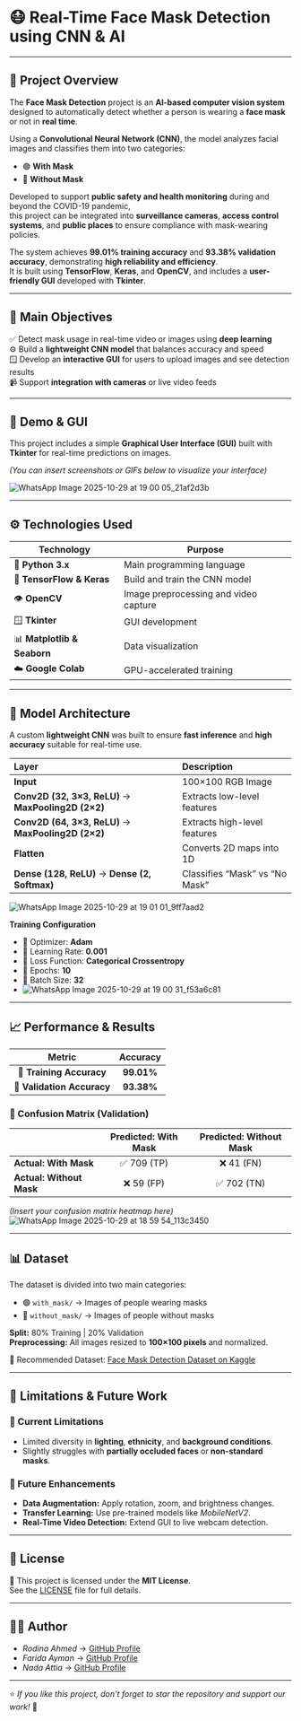 # 😷 **Real-Time Face Mask Detection using CNN & AI**  
---

## 🧾 **Project Overview**

The **Face Mask Detection** project is an **AI-based computer vision system** designed to automatically detect whether a person is wearing a **face mask** or not in **real time**.  

Using a **Convolutional Neural Network (CNN)**, the model analyzes facial images and classifies them into two categories:
- 🟢 **With Mask**
- 🔴 **Without Mask**

Developed to support **public safety and health monitoring** during and beyond the COVID-19 pandemic,  
this project can be integrated into **surveillance cameras**, **access control systems**, and **public places** to ensure compliance with mask-wearing policies.

The system achieves **99.01% training accuracy** and **93.38% validation accuracy**, demonstrating **high reliability and efficiency**.  
It is built using **TensorFlow**, **Keras**, and **OpenCV**, and includes a **user-friendly GUI** developed with **Tkinter**.

---

## 🎯 **Main Objectives**
✅ Detect mask usage in real-time video or images using **deep learning**  
⚙️ Build a **lightweight CNN model** that balances accuracy and speed  
🪟 Develop an **interactive GUI** for users to upload images and see detection results  
📹 Support **integration with cameras** or live video feeds  

---

## 📸 **Demo & GUI**  
This project includes a simple **Graphical User Interface (GUI)** built with **Tkinter** for real-time predictions on images.  

*(You can insert screenshots or GIFs below to visualize your interface)*  

![WhatsApp Image 2025-10-29 at 19 00 05_21af2d3b](https://github.com/user-attachments/assets/a41edf59-4559-4852-92eb-ad8ed231ac7d)


---

## ⚙️ **Technologies Used**  
| Technology | Purpose |
|-------------|----------|
| 🐍 **Python 3.x** | Main programming language |
| 🧠 **TensorFlow & Keras** | Build and train the CNN model |
| 👁️ **OpenCV** | Image preprocessing and video capture |
| 🪟 **Tkinter** | GUI development |
| 📊 **Matplotlib & Seaborn** | Data visualization |
| ☁️ **Google Colab** | GPU-accelerated training |

---

## 🧠 **Model Architecture**

A custom **lightweight CNN** was built to ensure **fast inference** and **high accuracy** suitable for real-time use.  

| Layer | Description |
|:------|:-------------|
| **Input** | 100×100 RGB Image |
| **Conv2D (32, 3×3, ReLU)** → **MaxPooling2D (2×2)** | Extracts low-level features |
| **Conv2D (64, 3×3, ReLU)** → **MaxPooling2D (2×2)** | Extracts high-level features |
| **Flatten** | Converts 2D maps into 1D |
| **Dense (128, ReLU)** → **Dense (2, Softmax)** | Classifies “Mask” vs “No Mask” |
![WhatsApp Image 2025-10-29 at 19 01 01_9ff7aad2](https://github.com/user-attachments/assets/88db77ca-89aa-4c23-acf0-53f55f9224e3)


**Training Configuration**
- 🔹 Optimizer: **Adam**  
- 🔹 Learning Rate: **0.001**  
- 🔹 Loss Function: **Categorical Crossentropy**  
- 🔹 Epochs: **10**  
- 🔹 Batch Size: **32**
- ![WhatsApp Image 2025-10-29 at 19 00 31_f53a6c81](https://github.com/user-attachments/assets/59cb488d-afab-4c0f-9633-9c2693261612)


---

## 📈 **Performance & Results**

| Metric | Accuracy |
|:--------:|:---------:|
| 🧩 **Training Accuracy** | **99.01%** |
| 🧪 **Validation Accuracy** | **93.38%** |

### 🔹 Confusion Matrix (Validation)
|                | Predicted: With Mask | Predicted: Without Mask |
|:---------------|:--------------------:|:------------------------:|
| **Actual: With Mask** | ✅ 709 (TP) | ❌ 41 (FN) |
| **Actual: Without Mask** | ❌ 59 (FP) | ✅ 702 (TN) |

*(Insert your confusion matrix heatmap here)*  
![WhatsApp Image 2025-10-29 at 18 59 54_113c3450](https://github.com/user-attachments/assets/830abaf6-7433-40f3-b37f-f7d315e1b0dd)

---

## 📊 **Dataset**

The dataset is divided into two main categories:  
- 🟢 `with_mask/` → Images of people wearing masks  
- 🔴 `without_mask/` → Images of people without masks  

**Split:** 80% Training | 20% Validation  
**Preprocessing:** All images resized to **100×100 pixels** and normalized.  

🔗 Recommended Dataset: [Face Mask Detection Dataset on Kaggle](https://www.kaggle.com/datasets/omkargurav/face-mask-dataset)

---

## 🚀 **Limitations & Future Work**

### 🔸 Current Limitations
- Limited diversity in **lighting**, **ethnicity**, and **background conditions**.  
- Slightly struggles with **partially occluded faces** or **non-standard masks**.

### 🔹 Future Enhancements
- **Data Augmentation:** Apply rotation, zoom, and brightness changes.  
- **Transfer Learning:** Use pre-trained models like *MobileNetV2*.  
- **Real-Time Video Detection:** Extend GUI to live webcam detection.  

---

## 📄 **License**
📜 This project is licensed under the **MIT License**.  
See the [LICENSE](LICENSE) file for full details.

---

## 🧑‍💻 Author 
- *Rodina Ahmed* → [GitHub Profile](https://github.com/RodinaAhmed) 
- *Farida Ayman* → [GitHub Profile](https://github.com/FaridaAyman) 
- *Nada Attia* → [GitHub Profile](https://github.com/NadaAttia04)
---

⭐ *If you like this project, don't forget to star the repository and support our work!* 🌟
